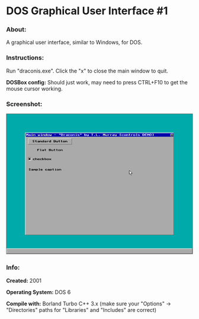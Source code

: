 # DOS Graphical User Interface #1

### About:
A graphical user interface, similar to Windows, for DOS.

### Instructions:
Run "draconis.exe". Click the "x" to close the main window to quit.

**DOSBox config:** Should just work, may need to press CTRL+F10 to get the mouse cursor working.

### Screenshot:
![Screenshot](screenshot.png "Screenshot")

### Info:
**Created:** 2001


**Operating System:** DOS 6


**Compile with:** Borland Turbo C++ 3.x (make sure your "Options" -> "Directories" paths for "Libraries" and "Includes" are correct)
